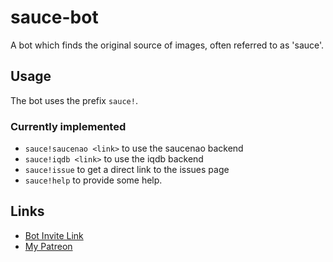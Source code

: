 # sauce-bot

A bot which finds the original source of images, often referred to as 'sauce'.

## Usage

The bot uses the prefix `sauce!`.

### Currently implemented

- `sauce!saucenao <link>` to use the saucenao backend
- `sauce!iqdb <link>` to use the iqdb backend
- `sauce!issue` to get a direct link to the issues page
- `sauce!help` to provide some help.

## Links

- [Bot Invite Link](https://discord.com/oauth2/authorize?client_id=778822593293058051&scope=bot&permissions=19456)
- [My Patreon](https://patreon.com/lyssieth)
